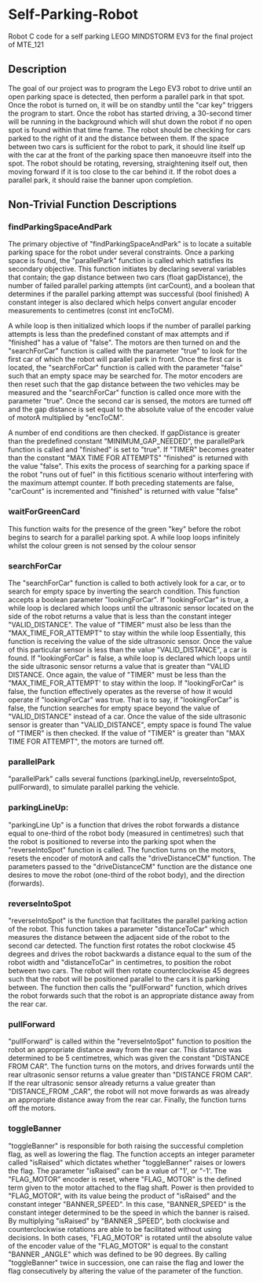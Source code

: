 # Self-Parking-Robot
Robot C code for a self parking LEGO MINDSTORM EV3 for the final project of MTE_121

## Description
The goal of our project was to program the Lego EV3 robot to drive until an open parking space is
detected, then perform a parallel park in that spot. Once the robot is turned on, it will be on standby
until the "car key" triggers the program to start. Once the robot has started driving, a 30-second timer
will be running in the background which will shut down the robot if no open spot is found within that
time frame. The robot should be checking for cars parked to the right of it and the distance between
them. If the space between two cars is sufficient for the robot to park, it should line itself up with the car
at the front of the parking space then manoeuvre itself into the spot. The robot should be rotating,
reversing, straightening itself out, then moving forward if it is too close to the car behind it. If the robot
does a parallel park, it should raise the banner upon completion.

## Non-Trivial Function Descriptions
### findParkingSpaceAndPark
The primary objective of "findParkingSpaceAndPark" is to locate a suitable parking space for the robot
under several constraints. Once a parking space is found, the "parallelPark" function is called which
satisfies its secondary objective. This function initiates by declaring several variables that contain; the
gap distance between two cars (float gapDistance), the number of failed parallel parking attempts (int
carCount), and a boolean that determines if the parallel parking attempt was successful (bool finished)
A constant integer is also declared which helps convert angular encoder measurements to centimetres
(const int encToCM).

A while loop is then initialized which loops if the number of parallel parking attempts is less than the
predefined constant of max attempts and if "finished" has a value of "false". The
motors are then turned on and the "searchForCar" function is called with the parameter "true" to look
for the first car of which the robot will parallel park in front. Once the first car is
located, the "searchForCar" function is called with the parameter "false" such that an empty space may
be searched for. The motor encoders are then reset such that the gap distance
between the two vehicles may be measured and the "searchForCar" function is called once more with
the parameter "true". Once the second car is sensed, the motors are turned off
and the gap distance is set equal to the absolute value of the encoder value of motorA multiplied by
"encToCM".

A number of end conditions are then checked. If gapDistance is greater than the predefined constant
"MINIMUM_GAP_NEEDED", the parallelPark function is called and "finished" is set
to "true". If "TIMER" becomes greater than the constant
"MAX TIME FOR ATTEMPTS" "finished" is returned with the value "false". This exits the process of
searching for a parking space if the robot "runs out of fuel" in this fictitious scenario without interfering
with the maximum attempt counter. If both preceding statements are false, "carCount" is incremented
and "finished" is returned with value "false"

### waitForGreenCard
This function waits for the presence of the green "key" before the robot begins to search for a parallel
parking spot. A while loop loops infinitely whilst the colour green is not sensed by
the colour sensor

### searchForCar
The "searchForCar" function is called to both actively look for a car, or to search for empty space by
inverting the search condition. This function accepts a boolean parameter "lookingForCar". If
"lookingForCar" is true, a while loop is declared which loops until the ultrasonic sensor located on the
side of the robot returns a value that is less than the constant integer "VALID_DISTANCE". The value of
"TIMER" must also be less than the "MAX_TIME_FOR_ATTEMPT" to stay within the while loop
Essentially, this function is receiving the value of the side ultrasonic sensor. Once the value of this
particular sensor is less than the value "VALID_DISTANCE", a car is found. If "lookingForCar" is false, a
while loop is declared which loops until the side ultrasonic sensor returns a value that is greater than
"VALID DISTANCE. Once again, the value of "TIMER" must be less than the "MAX_TIME_FOR_ATTEMPT'
to stay within the loop. If "lookingForCar" is false, the function effectively operates as the reverse of
how it would operate if "lookingForCar" was true. That is to say, if "lookingForCar" is false, the function
searches for empty space beyond the value of "VALID_DISTANCE" instead of a car. Once the value of the
side ultrasonic sensor is greater than "VALID_DISTANCE", empty space is found
The value of "TIMER" is then checked. If the value of "TIMER" is greater than
"MAX TIME FOR ATTEMPT", the motors are turned off.

### parallelPark
"parallelPark" calls several functions (parkingLineUp, reverselntoSpot, pullForward), to simulate parallel
parking the vehicle.

### parkingLineUp:
"parkingLine Up" is a function that drives the robot forwards a distance equal to one-third of the robot
body (measured in centimetres) such that the robot is positioned to reverse into the parking spot when
the "reverselntoSpot" function is called. The function turns on the motors, resets the encoder of motorA
and calls the "driveDistanceCM" function. The parameters passed to the "driveDistanceCM" function are
the distance one desires to move the robot (one-third of the robot body), and the direction (forwards).

### reverselntoSpot
"reverselntoSpot" is the function that facilitates the parallel parking action of the robot. This function
takes a parameter "distanceToCar" which measures the distance between the adjacent side of the robot
to the second car detected. The function first rotates the robot clockwise 45 degrees and drives the
robot backwards a distance equal to the sum of the robot width and "distanceToCar" in centimetres, to
position the robot between two cars. The robot will then rotate counterclockwise 45 degrees such that
the robot will be positioned parallel to the cars it is parking between. The function then calls the
"pullForward" function, which drives the robot forwards such that the robot is an appropriate distance
away from the rear car.

### pullForward
"pullForward" is called within the "reverselntoSpot" function to position the robot an appropriate
distance away from the rear car. This distance was determined to be 5 centimetres, which was given the
constant "DISTANCE FROM CAR". The function turns on the motors, and drives forwards until the rear
ultrasonic sensor returns a value greater than "DISTANCE FROM CAR". If the rear ultrasonic sensor
already returns a value greater than "DISTANCE_FROM _CAR", the robot will not move forwards as was
already an appropriate distance away from the rear car. Finally, the function turns off the motors.

### toggleBanner
"toggleBanner" is responsible for both raising the successful completion flag, as well as lowering the
flag. The function accepts an integer parameter called "isRaised" which dictates whether "toggleBanner"
raises or lowers the flag. The parameter "isRaised" can be a value of "1', or "-1'. The "FLAG_MOTOR"
encoder is reset, where "FLAG_ MOTOR" is the defined term given to the motor attached to the flag
shaft. Power is then provided to "FLAG_MOTOR", with its value being the product of "isRaised" and the
constant integer "BANNER_SPEED". In this case, "BANNER_SPEED" is the constant integer determined to
be the speed in which the banner is raised. By multiplying "isRaised" by "BANNER _SPEED", both
clockwise and counterclockwise rotations are able to be facilitated without using decisions. In both
cases, "FLAG_MOTOR" is rotated until the absolute value of the encoder value of the "FLAG_MOTOR" is
equal to the constant "BANNER _ANGLE" which was defined to be 90 degrees. By calling "toggleBanner"
twice in succession, one can raise the flag and lower the flag consecutively by altering the value of the
parameter of the function.
